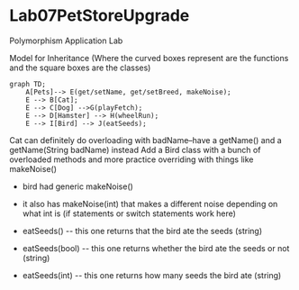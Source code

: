 # Lab07PetStoreUpgrade
Polymorphism Application Lab

Model for Inheritance (Where the curved boxes represent are the functions and the square boxes are the classes)
```mermaid
graph TD;
    A[Pets]--> E(get/setName, get/setBreed, makeNoise);
    E --> B[Cat];
    E --> C[Dog] -->G(playFetch);
    E --> D[Hamster] --> H(wheelRun);
    E --> I[Bird] --> J(eatSeeds);
```




Cat can definitely do overloading with badName–have a getName() and a getName(String badName) instead
Add a Bird class with a bunch of overloaded methods and more practice overriding with things like makeNoise()

- bird had generic makeNoise()
- it also has makeNoise(int) that makes a different noise depending on what int is (if statements or switch statements work here)


- eatSeeds() -- this one returns that the bird ate the seeds (string)
- eatSeeds(bool) -- this one returns whether the bird ate the seeds or not (string)
- eatSeeds(int) -- this one returns how many seeds the bird ate (string)
